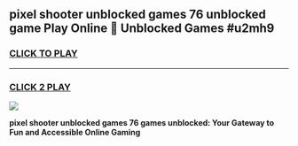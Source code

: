 
## pixel shooter unblocked games 76 unblocked game Play Online 👋 Unblocked Games #u2mh9
<h3>
<a href="https://premium.freeplayer.one?title=pixel_shooter_unblocked_games_76&ref=21F">CLICK TO PLAY</a></h3>
<hr>

<h3>
<a href="https://premium.freeplayer.one?title=pixel_shooter_unblocked_games_76&ref=21F">CLICK 2 PLAY</a>
  
</h3>

<a href="https://premium.freeplayer.one?title=pixel_shooter_unblocked_games_76&ref=21F/"><img src="https://clearcache.store/games.png"></a>


**pixel shooter unblocked games 76 games unblocked: Your Gateway to Fun and Accessible Online Gaming**
